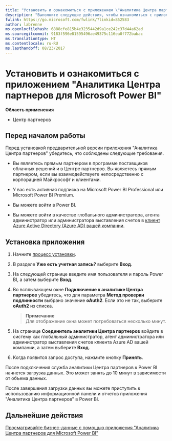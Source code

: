 ```yaml
---
title: "Установить и ознакомиться с приложением \"Аналитика Центра партнеров для Microsoft Power BI\" | Центр партнеров"
description: "Выполните следующие действия, чтобы ознакомиться с приложением \"Аналитика Центра партнеров для Power BI\" (для прямых партнеров в программе CSP)."
fwlink: https://go.microsoft.com/fwlink/?linkid=852583
author: labrenne
ms.openlocfilehash: 6888cfe815b4e3235442d9a1ce242c37d44a62ad
ms.sourcegitcommit: 9183f596e81595496ae49375c116ea0f772babac
ms.translationtype: HT
ms.contentlocale: ru-RU
ms.lasthandoff: 08/23/2017
---
```

# <a name="install-and-preview-the-partner-center-analytics-app-for-microsoft-power-bi"></a>Установить и ознакомиться с приложением "Аналитика Центра партнеров для Microsoft Power BI"

**Область применения**

-   Центр партнеров

## <a name="before-you-begin"></a>Перед началом работы

Перед установкой предварительной версии приложения "Аналитика Центра партнеров" убедитесь, что соблюдены следующие требования.

-   Вы являетесь прямым партнером в программе поставщиков облачных решений и в Центре партнеров. Вы являетесь прямым партнером, если вы взаимодействуете непосредственно с корпорацией Майкрософт и клиентами.

-   У вас есть активная подписка на Microsoft Power BI Professional или Microsoft Power BI Premium.

-   Вы можете войти в Power BI.

-   Вы можете войти в качестве глобального администратора, агента администратор или администратора выставления счетов в [клиент Azure Active Directory (Azure AD) вашей компании](azure-active-directory-tenants-and-partner-center.md).

## <a name="to-install-the-app"></a>Установка приложения

1. Начните [процесс установки](https://app.powerbi.com/getdata/services/partneranalytics?cpcode=PartnerCenterAnalytics&getDataForceConnect=true&alwaysPromptForContentProviderCreds=true).

2. В разделе **Уже есть учетная запись?** выберите **Вход**. 

3.  На следующей странице введите имя пользователя и пароль Power BI, а затем выберите **Вход**. 

4.  Во всплывающем окне **Подключение к аналитике Центра партнеров** убедитесь, что для параметра **Метод проверки подлинности** выбрано значение **oAuth2**. Если это не так, выберите **oAuth2** из списка. 

    >**Примечание**<br> Для отображение окна может потребоваться несколько минут.

5.  На странице **Соединитель аналитики Центра партнеров** войдите в систему как глобальный администратор, агент администратора или администратор выставления счетов клиента Azure AD вашей компании, а затем выберите **Вход**.
 
6.  Когда появится запрос доступа, нажмите кнопку **Принять**. 

После подключения служба аналитики Центра партнеров к Power BI начнется загрузка данных. Это может занять до 10 минут в зависимости от объема данных. 

После завершения загрузки данных вы можете приступить к использованию информационной панели и отчетов приложения "Аналитика Центра партнеров" в Power BI.

## <a name="next-steps"></a>Дальнейшие действия

[Просматривайте бизнес-данные с помощью приложения "Аналитика Центра партнеров для Microsoft Power BI"](power-bi-app-for-direct-partners-use.md)
